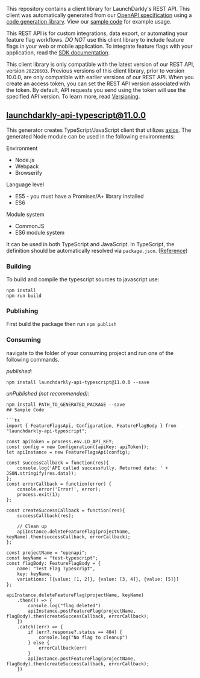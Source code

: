 This repository contains a client library for LaunchDarkly's REST API. This client was automatically
generated from our [OpenAPI specification](https://app.launchdarkly.com/api/v2/openapi.json) using a [code generation library](https://github.com/launchdarkly/ld-openapi). View our [sample code](#getting-started) for example usage.

This REST API is for custom integrations, data export, or automating your feature flag workflows. *DO NOT* use this client library to include feature flags in your web or mobile application. To integrate feature flags with your application, read the [SDK documentation](https://docs.launchdarkly.com/sdk).

This client library is only compatible with the latest version of our REST API, version `20220603`. Previous versions of this client library, prior to version 10.0.0, are only compatible with earlier versions of our REST API. When you create an access token, you can set the REST API version associated with the token. By default, API requests you send using the token will use the specified API version. To learn more, read [Versioning](https://apidocs.launchdarkly.com/#section/Overview/Versioning).
## launchdarkly-api-typescript@11.0.0

This generator creates TypeScript/JavaScript client that utilizes [axios](https://github.com/axios/axios). The generated Node module can be used in the following environments:

Environment
* Node.js
* Webpack
* Browserify

Language level
* ES5 - you must have a Promises/A+ library installed
* ES6

Module system
* CommonJS
* ES6 module system

It can be used in both TypeScript and JavaScript. In TypeScript, the definition should be automatically resolved via `package.json`. ([Reference](http://www.typescriptlang.org/docs/handbook/typings-for-npm-packages.html))

### Building

To build and compile the typescript sources to javascript use:
```
npm install
npm run build
```

### Publishing

First build the package then run ```npm publish```

### Consuming

navigate to the folder of your consuming project and run one of the following commands.

_published:_

```
npm install launchdarkly-api-typescript@11.0.0 --save
```

_unPublished (not recommended):_

```
npm install PATH_TO_GENERATED_PACKAGE --save
## Sample Code

```ts
import { FeatureFlagsApi, Configuration, FeatureFlagBody } from "launchdarkly-api-typescript";

const apiToken = process.env.LD_API_KEY;
const config = new Configuration({apiKey: apiToken});
let apiInstance = new FeatureFlagsApi(config);

const successCallback = function(res){
    console.log('API called successfully. Returned data: ' + JSON.stringify(res.data));
};
const errorCallback = function(error) {
    console.error('Error!', error);
    process.exit(1);
};

const createSuccessCallback = function(res){
    successCallback(res);

    // Clean up
    apiInstance.deleteFeatureFlag(projectName, keyName).then(successCallback, errorCallback);
};

const projectName = "openapi";
const keyName = "test-typescript";
const flagBody: FeatureFlagBody = {
    name: "Test Flag Typescript",
    key: keyName,
    variations: [{value: [1, 2]}, {value: [3, 4]}, {value: [5]}]
};

apiInstance.deleteFeatureFlag(projectName, keyName)
    .then(() => {
        console.log("flag deleted")
        apiInstance.postFeatureFlag(projectName, flagBody).then(createSuccessCallback, errorCallback);
    })
    .catch((err) => {
        if (err?.response?.status == 404) {
            console.log("No flag to cleanup")
        } else {
            errorCallback(err)
        }
        apiInstance.postFeatureFlag(projectName, flagBody).then(createSuccessCallback, errorCallback);
    })
```
